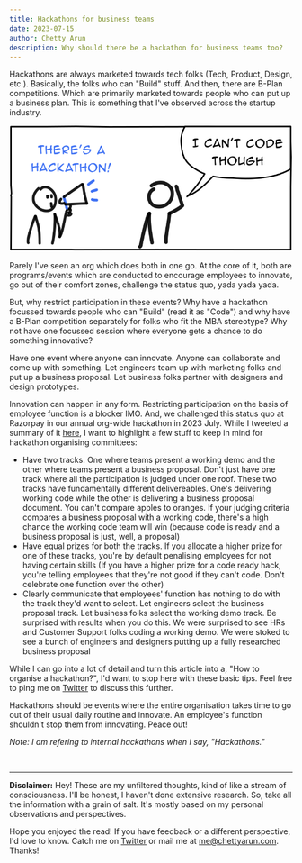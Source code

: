 ```yaml
---
title: Hackathons for business teams
date: 2023-07-15
author: Chetty Arun
description: Why should there be a hackathon for business teams too?
---
```


Hackathons are always marketed towards tech folks (Tech, Product, Design, etc.). Basically, the folks who can "Build" stuff. And then, there are B-Plan competitions. Which are primarily marketed towards people who can put up a business plan. This is something that I've observed across the startup industry. 

![Can'tcode](cantcode.svg)

Rarely I've seen an org which does both in one go. At the core of it, both are programs/events which are conducted to encourage employees to innovate, go out of their comfort zones, challenge the status quo, yada yada yada. 

But, why restrict participation in these events? Why have a hackathon focussed towards people who can "Build" (read it as "Code") and why have a B-Plan competition separately for folks who fit the MBA stereotype? Why not have one focussed session where everyone gets a chance to do something innovative?

Have one event where anyone can innovate. Anyone can collaborate and come up with something. Let engineers team up with marketing folks and put up a business proposal. Let business folks partner with designers and design prototypes.

Innovation can happen in any form. Restricting participation on the basis of employee function is a blocker IMO. And, we challenged this status quo at Razorpay in our annual org-wide hackathon in 2023 July. While I tweeted a summary of it [here](https://twitter.com/ChettyArun/status/1679797218851840001), I want to highlight a few stuff to keep in mind for hackathon organising committees:

* Have two tracks. One where teams present a working demo and the other where teams present a business proposal. Don't just have one track where all the participation is judged under one roof. These two tracks have fundamentally different delivereables. One's delivering working code while the other is delivering a business proposal document. You can't compare apples to oranges. If your judging criteria compares a business proposal with a working code, there's a high chance the working code team will win (because code is ready and a business proposal is just, well, a proposal)
* Have equal prizes for both the tracks. If you allocate a higher prize for one of these tracks, you're by default penalising employees for not having certain skills (If you have a higher prize for a code ready hack, you're telling employees that they're not good if they can't code. Don't celebrate one function over the other)
* Clearly communicate that employees' function has nothing to do with the track they'd want to select. Let engineers select the business proposal track. Let business folks select the working demo track. Be surprised with results when you do this. We were surprised to see HRs and Customer Support folks coding a working demo. We were stoked to see a bunch of engineers and designers putting up a fully researched business proposal

While I can go into a lot of detail and turn this article into a, "How to organise a hackathon?", I'd want to stop here with these basic tips. Feel free to ping me on [Twitter](https://twitter.com/ChettyArun) to discuss this further. 

Hackathons should be events where the entire organisation takes time to go out of their usual daily routine and innovate. An employee's function shouldn't stop them from innovating. Peace out!

_Note: I am refering to internal hackathons when I say, "Hackathons."_

<br>

---

**Disclaimer:** Hey! These are my unfiltered thoughts, kind of like a stream of consciousness. I'll be honest, I haven't done extensive research. So, take all the information with a grain of salt. It's mostly based on my personal observations and perspectives. 

Hope you enjoyed the read! If you have feedback or a different perspective, I'd love to know. Catch me on [Twitter](https://twitter.com/ChettyArun) or mail me at [me@chettyarun.com](mailto:me@chettyarun.com?Subject=Feedback). Thanks!